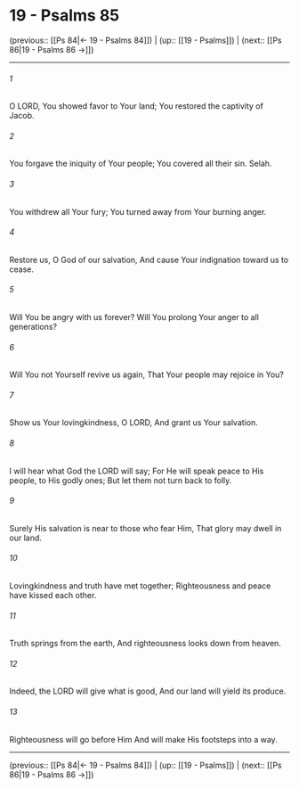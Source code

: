 # 19 - Psalms 85

(previous:: [[Ps 84|← 19 - Psalms 84]]) | (up:: [[19 - Psalms]]) | (next:: [[Ps 86|19 - Psalms 86 →]])

***


###### 1 
O LORD, You showed favor to Your land; You restored the captivity of Jacob. 

###### 2 
You forgave the iniquity of Your people; You covered all their sin. Selah. 

###### 3 
You withdrew all Your fury; You turned away from Your burning anger. 

###### 4 
Restore us, O God of our salvation, And cause Your indignation toward us to cease. 

###### 5 
Will You be angry with us forever? Will You prolong Your anger to all generations? 

###### 6 
Will You not Yourself revive us again, That Your people may rejoice in You? 

###### 7 
Show us Your lovingkindness, O LORD, And grant us Your salvation. 

###### 8 
I will hear what God the LORD will say; For He will speak peace to His people, to His godly ones; But let them not turn back to folly. 

###### 9 
Surely His salvation is near to those who fear Him, That glory may dwell in our land. 

###### 10 
Lovingkindness and truth have met together; Righteousness and peace have kissed each other. 

###### 11 
Truth springs from the earth, And righteousness looks down from heaven. 

###### 12 
Indeed, the LORD will give what is good, And our land will yield its produce. 

###### 13 
Righteousness will go before Him And will make His footsteps into a way.

***

(previous:: [[Ps 84|← 19 - Psalms 84]]) | (up:: [[19 - Psalms]]) | (next:: [[Ps 86|19 - Psalms 86 →]])
